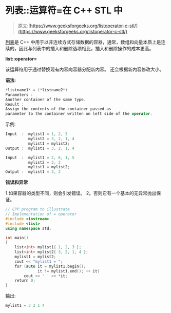 # 列表::运算符=在 C++ STL 中

> 原文:[https://www.geeksforgeeks.org/listoperator-c-stl/](https://www.geeksforgeeks.org/listoperator-c-stl/)

[列表](https://www.geeksforgeeks.org/list-cpp-stl/)是 C++ 中用于以非连续方式存储数据的容器，通常，数组和向量本质上是连续的，因此与列表中的插入和删除选项相比，插入和删除操作的成本更高。

**list::operator=**

该运算符用于通过替换现有内容向容器分配新内容。
还会根据新内容修改大小。

**语法:**

```cpp
*listname1* = (*listname2*)
Parameters :
Another container of the same type.
Result :
Assign the contents of the container passed as 
parameter to the container written on left side of the operator.

```

示例:

```cpp
Input  :  mylist1 = 1, 2, 3
          mylist2 = 3, 2, 1, 4
          mylist1 = mylist2;
Output :  mylist1 = 3, 2, 1, 4

Input  :  mylist1 = 2, 6, 1, 5
          mylist2 = 3, 2
          mylist1 = mylist2;
Output :  mylist1 = 3, 2

```

**错误和异常**

1.如果容器的类型不同，则会引发错误。
2。否则它有一个基本的无异常抛出保证。

```cpp
// CPP program to illustrate
// Implementation of = operator
#include <iostream>
#include <list>
using namespace std;

int main()
{
    list<int> mylist1{ 1, 2, 3 };
    list<int> mylist2{ 3, 2, 1, 4 };
    mylist1 = mylist2;
    cout << "mylist1 = ";
    for (auto it = mylist1.begin();
              it != mylist1.end(); ++ it)
        cout << ' ' << *it;
    return 0;
}
```

输出:

```cpp
mylist1 = 3 2 1 4

```